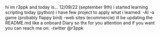 hi im r3ppk and today is... 12/09/22 (september 9th) i started learning scripting today (python) i have few project to apply what i learned:
-AI 
-a game (probably flappy bird)
-web sites (ecommercie) 
ill be updating the README.md like a onboard Diary
so thx for you attention and if you want you can reach me on: 
-twitter @r3ppk

